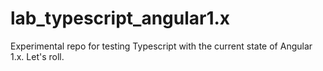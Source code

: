 # lab_typescript_angular1.x
Experimental repo for testing Typescript with the current state of Angular 1.x. Let's roll.
